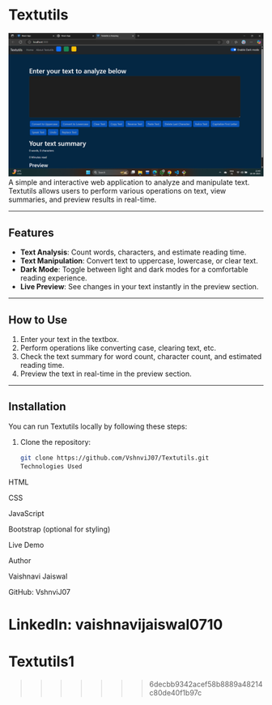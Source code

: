 
# Textutils
<img src="Screenshot (231).png" alt="Textutils" width="600">
A simple and interactive web application to analyze and manipulate text. Textutils allows users to perform various operations on text, view summaries, and preview results in real-time.

---

## Features

- **Text Analysis**: Count words, characters, and estimate reading time.
- **Text Manipulation**: Convert text to uppercase, lowercase, or clear text.
- **Dark Mode**: Toggle between light and dark modes for a comfortable reading experience.
- **Live Preview**: See changes in your text instantly in the preview section.

---



## How to Use

1. Enter your text in the textbox.
2. Perform operations like converting case, clearing text, etc.
3. Check the text summary for word count, character count, and estimated reading time.
4. Preview the text in real-time in the preview section.

---

## Installation

You can run Textutils locally by following these steps:

1. Clone the repository:  
   ```bash
   git clone https://github.com/VshnviJ07/Textutils.git
   Technologies Used

HTML

CSS

JavaScript

Bootstrap (optional for styling)

Live Demo



Author

Vaishnavi Jaiswal

GitHub: VshnviJ07

LinkedIn: vaishnavijaiswal0710
=======
# Textutils1
>>>>>>> 6decbb9342acef58b8889a48214c80de40f1b97c
